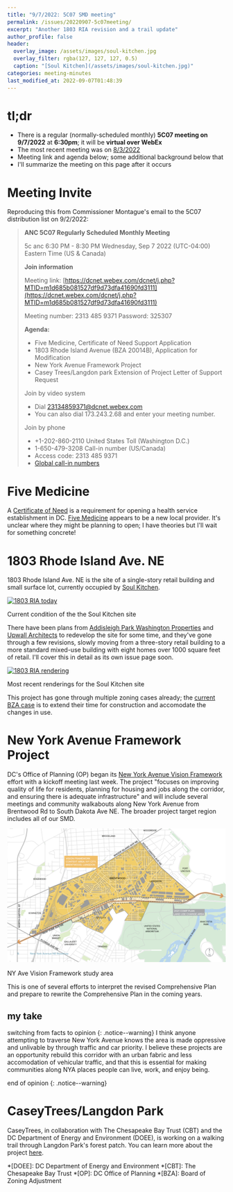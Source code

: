```yaml
---
title: "9/7/2022: 5C07 SMD meeting"
permalink: /issues/20220907-5c07meeting/
excerpt: "Another 1803 RIA revision and a trail update"
author_profile: false
header:
  overlay_image: /assets/images/soul-kitchen.jpg
  overlay_filter: rgba(127, 127, 127, 0.5)
  caption: "[Soul Kitchen](/assets/images/soul-kitchen.jpg)"
categories: meeting-minutes
last_modified_at: 2022-09-07T01:48:39
---
```

# tl;dr
- There is a regular (normally-scheduled monthly) **5C07 meeting on 9/7/2022** at **6:30pm**; it will be **virtual over WebEx**
- The most recent meeting was on [8/3/2022](/issues/20220907-5c07meeting/)
- Meeting link and agenda below; some additional background below that
- I'll summarize the meeting on this page after it occurs

# Meeting Invite
Reproducing this from Commissioner Montague's email to the 5C07 distribution list on 9/2/2022:

> **ANC 5C07 Regularly Scheduled Monthly Meeting**
> 
> 5c anc 6:30 PM - 8:30 PM Wednesday, Sep 7 2022 (UTC-04:00) Eastern Time (US & Canada) 
> 
> 
> **Join information**
>
> Meeting link: 
> [https://dcnet.webex.com/dcnet/j.php?MTID=m1d685b081527df9d73dfa41690fd3111](https://dcnet.webex.com/dcnet/j.php?MTID=m1d685b081527df9d73dfa41690fd3111)
> 
> Meeting number:            2313 485 9371 
> Password:                           325307 
> 
> **Agenda:**
> - Five Medicine, Certificate of Need Support Application
> - 1803 Rhode Island Avenue (BZA 20014B), Application for Modification
> - New York Avenue Framework Project
> - Casey Trees/Langdon park Extension of Project Letter of Support Request 
> 
> Join by video system 
> - Dial 23134859371@dcnet.webex.com 
> - You can also dial 173.243.2.68 and enter your meeting number.  
> 
> Join by phone  
> - +1-202-860-2110 United States Toll (Washington D.C.)
> - 1-650-479-3208 Call-in number (US/Canada)
> - Access code: 2313 485 9371  
> - [Global call-in numbers](https://dcnet.webex.com/webappng/sites/dcnet/meeting/info/fb5c5327aca14076b75adf5aef3c38b7)

# Five Medicine
A [Certificate of Need](https://dchealth.dc.gov/service/certificate-need) is a requirement for opening a health service establishment in DC. [Five Medicine](https://www.fivemedicine.com/) appears to be a new local provider. It's unclear where they might be planning to open; I have theories but I'll wait for something concrete!

# 1803 Rhode Island Ave. NE
1803 Rhode Island Ave. NE is the site of a single-story retail building and small surface lot, currently occupied by [Soul Kitchen](https://www.yelp.com/biz/soul-kitchen-washington).

[![1803 RIA today](/assets/images/soul-kitchen.jpg)](/assets/images/soul-kitchen.jpg)
<p class="caption">Current condition of the the Soul Kitchen site</p>

There have been plans from [Addisleigh Park Washington Properties](https://www.dcbusinesstoolkit.com/businesses/addisleigh-park-washington-properties-llc) and [Upwall Architects](https://www.studioupwall.com/) to redevelop the site for some time, and they've gone through a few revisions, slowly moving from a three-story retail building to a more standard mixed-use building with eight homes over 1000 square feet of retail. I'll cover this in detail as its own issue page soon.

[![1803 RIA rendering](/assets/images/1803-ria-rendering.png)](/assets/images/1803-ria-rendering.png)
<p class="caption">Most recent renderings for the Soul Kitchen site</p>

This project has gone through multiple zoning cases already; the [current BZA case](https://app.dcoz.dc.gov/CaseReport/CaseReportPage.aspx?case_id=20014B) is to extend their time for construction and accomodate the changes in use.

# New York Avenue Framework Project
DC's Office of Planning (OP) began its [New York Avenue Vision Framework](https://planning.dc.gov/NYAroadmap) effort with a kickoff meeting last week. The project "focuses on improving quality of life for residents, planning for housing and jobs along the corridor, and ensuring there is adequate infrastructure" and will include several meetings and community walkabouts along New York Avenue from Brentwood Rd to South Dakota Ave NE. The broader project target region includes all of our SMD.

[![NYA Vision Framework Area](/assets/images/nya-vf-area.png)](/assets/images/nya-vf-area.png)
<p class="caption">NY Ave Vision Framework study area</p>

This is one of several efforts to interpret the revised Comprehensive Plan and prepare to rewrite the Comprehensive Plan in the coming years.

## my take
switching from facts to opinion
{: .notice--warning}
I think anyone attempting to traverse New York Avenue knows the area is made oppressive and unlivable by through traffic and car priority. I believe these projects are an opportunity rebuild this corridor with an urban fabric and less accomodation of vehicular traffic, and that this is essential for making communities along NYA places people can live, work, and enjoy being.

end of opinion
{: .notice--warning}

# CaseyTrees/Langdon Park
CaseyTrees, in collaboration with The Chesapeake Bay Trust (CBT) and the DC Department of Energy and Environment (DOEE), is working on a walking trail through Langdon Park's forest patch. You can learn more about the project [here](https://caseytrees.org/2022/04/notes-from-the-field-langdon-park/).

*[DOEE]: DC Department of Energy and Environment
*[CBT]: The Chesapeake Bay Trust
*[OP]: DC Office of Planning
*[BZA]: Board of Zoning Adjustment